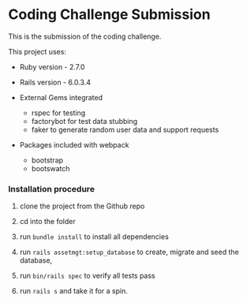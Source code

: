 # Coding Challenge Submission
This is the submission of the coding challenge.

This project uses:

* Ruby version - 2.7.0

* Rails version - 6.0.3.4

* External Gems integrated
    * rspec for testing
    * factorybot for test data stubbing
    * faker to generate random user data and support requests

* Packages included with webpack
    * bootstrap
    * bootswatch

### Installation procedure
1. clone the project from the Github repo

2. cd into the folder

3. run `bundle install` to install all dependencies

4. run `rails assetmgt:setup_database` to create, migrate and seed the database, 

5. run `bin/rails spec` to verify all tests pass

6. run `rails s` and take it for a spin.






